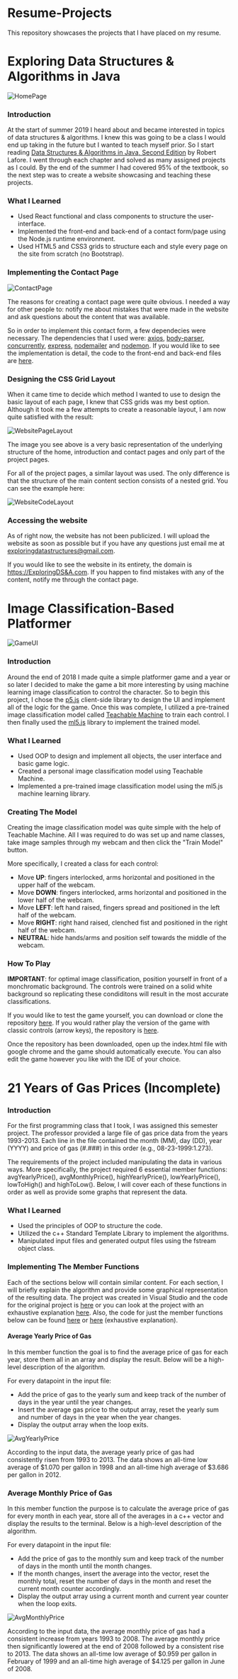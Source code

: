 # Resume-Projects
This repository showcases the projects that I have placed on my resume.

# Exploring Data Structures & Algorithms in Java

![HomePage](https://github.com/CShatto99/Resume-Projects/blob/master/READMEImg/WebsiteHomePage.png)

### Introduction

At the start of summer 2019 I heard about and became interested in topics of data structures & algorithms. I knew this was going to be a class I would end up taking in the future but I wanted to teach myself prior. So I start reading  [Data Structures & Algorithms in Java, Second Edition](http://web.fi.uba.ar/~jvillca/hd/public/books/Data_Structures_and_Algorithms_in_Java_2nd_Edition.pdf) by Robert Lafore. I went through each chapter and solved as many assigned projects as I could. By the end of the summer I had covered 95% of the textbook, so the next step was to create a website showcasing and teaching these projects.

### What I Learned

* Used React functional and class components to structure the user-interface.
* Implemented the front-end and back-end of a contact form/page using the Node.js runtime environment.
* Used HTML5 and CSS3 grids to structure each and style every page on the site from scratch (no Bootstrap).

### Implementing the Contact Page

![ContactPage](https://github.com/CShatto99/Resume-Projects/blob/master/READMEImg/WebsiteContactPage.png)

The reasons for creating a contact page were quite obvious. I needed a way for other people to: notify me about mistakes that were made in the website and ask questions about the content that was available.

So in order to implement this contact form, a few dependecies were necessary. The dependencies that I used were: [axios](https://www.npmjs.com/package/axios), [body-parser](https://www.npmjs.com/package/body-parser), [concurrently](https://www.npmjs.com/package/concurrently), [express](https://www.npmjs.com/package/express), [nodemailer](https://www.npmjs.com/package/nodemailer) and [nodemon](https://www.npmjs.com/package/nodemon). If you would like to see the implementation is detail, the code to the front-end and back-end files are [here](https://github.com/CShatto99/Resume-Projects/tree/master/READMECodeFiles).

### Designing the CSS Grid Layout

When it came time to decide which method I wanted to use to design the basic layout of each page, I knew that CSS grids was my best option. Although it took me a few attempts to create a reasonable layout, I am now quite satisfied with the result: 

![WebsitePageLayout](https://github.com/CShatto99/Resume-Projects/blob/master/READMEImg/WebsitePageLayout.png)

The image you see above is a very basic representation of the underlying structure of the home, introduction and contact pages and only part of the project pages.

For all of the project pages, a similar layout was used. The only difference is that the structure of the main content section consists of a nested grid. You can see the example here: 

![WebsiteCodeLayout](https://github.com/CShatto99/Resume-Projects/blob/master/READMEImg/WebsiteCodeLayout.png)

### Accessing the website

As of right now, the website has not been publicized. I will upload the website as soon as possible but if you have any questions just email me at exploringdatastructures@gmail.com.

If you would like to see the website in its entirety, the domain is [https://ExploringDS&A.com](). If you happen to find mistakes with any of the content, notify me through the contact page.



# Image Classification-Based Platformer

![GameUI](https://github.com/CShatto99/Resume-Projects/blob/master/READMEImg/GameUI.png)

### Introduction

Around the end of 2018 I made quite a simple platformer game and a year or so later I decided to make the game a bit more interesting by using machine learning image classification to control the character. So to begin this project, I chose the [p5.js](https://p5js.org/) client-side library to design the UI and implement all of the logic for the game. Once this was complete, I utilized a pre-trained image classification model called [Teachable Machine](https://teachablemachine.withgoogle.com/train) to train each control. I then finally used the [ml5.js](https://ml5js.org/) library to implement the trained model.

### What I Learned

* Used OOP to design and implement all objects, the user interface and basic game logic.
* Created a personal image classification model using Teachable Machine.
* Implemented a pre-trained image classification model using the ml5.js machine learning library.

### Creating The Model

Creating the image classification model was quite simple with the help of Teachable Machine. All I was required to do was set up and name classes, take image samples through my webcam and then click the "Train Model" button.

More specifically, I created a class for each control: 
* Move **UP**: fingers interlocked, arms horizontal and positioned in the upper half of the webcam.
* Move **DOWN**: fingers interlocked, arms horizontal and positioned in the lower half of the webcam.
* Move **LEFT**: left hand raised, fingers spread and positioned in the left half of the webcam.
* Move **RIGHT**: right hand raised, clenched fist and positioned in the right half of the webcam.
* **NEUTRAL**: hide hands/arms and position self towards the middle of the webcam.

### How To Play

**IMPORTANT**: for optimal image classification, position yourself in front of a monchromatic background. The controls were trained on a solid white background so replicating these condiditons will result in the most accurate classifications.

If you would like to test the game yourself, you can download or clone the repository [here](https://github.com/CShatto99/Resume-Projects/tree/master/Image_Classifying_Platformer). If you would rather play the version of the game with classic controls (arrow keys), the repository is [here](https://github.com/CShatto99/MyProjects/tree/master/Simple_Platformer).

Once the repository has been downloaded, open up the index.html file with google chrome and the game should automatically execute. You can also edit the game however you like with the IDE of your choice.



# 21 Years of Gas Prices (Incomplete)

### Introduction

For the first programming class that I took, I was assigned this semester project. The professor provided a large file of gas price data from the years 1993-2013. Each line in the file contained the month (MM), day (DD), year (YYYY) and price of gas (#.###) in this order (e.g., 08-23-1999:1.273).

The requirements of the project included manipulating the data in various ways. More specifically, the project required 6 essential member functions: avgYearlyPrice(), avgMonthlyPrice(), highYearlyPrice(), lowYearlyPrice(), lowToHigh() and highToLow(). Below, I will cover each of these functions in order as well as provide some graphs that represent the data.

### What I Learned

* Used the principles of OOP to structure the code.
* Utilized the c++ Standard Template Library to implement the algorithms.
* Manipulated input files and generated output files using the fstream object class.

### Implementing The Member Functions

Each of the sections below will contain similar content. For each section, I will briefly explain the algorithm and provide some graphical representation of the resulting data. The project was created in Visual Studio and the code for the original project is [here](https://github.com/CShatto99/Resume-Projects/tree/master/21YearsOfGasPrices) or you can look at the project with an exhaustive explanation [here](https://github.com/CShatto99/Resume-Projects/tree/master/21YearsOfGasPricesDescriptive). Also, the code for just the member functions below can be found [here](https://github.com/CShatto99/Resume-Projects/blob/master/21YearsOfGasPrices/21YearsOfGasPrices/NewLineMethods.h) or [here](https://github.com/CShatto99/Resume-Projects/blob/master/21YearsOfGasPricesDescriptive/21YearsOfGasPrices/NewLineMethods.h) (exhaustive explanation).

#### Average Yearly Price of Gas

In this member function the goal is to find the average price of gas for each year, store them all in an array and display the result.
Below will be a high-level description of the algorithm.

For every datapoint in the input file:

* Add the price of gas to the yearly sum and keep track of the number of days in the year until the year changes.
* Insert the average gas price to the output array, reset the yearly sum and number of days in the year when the year changes.
* Display the output array when the loop exits.

![AvgYearlyPrice](https://github.com/CShatto99/Resume-Projects/blob/master/READMEImg/AverageYearlyPriceImage.png)

According to the input data, the average yearly price of gas had consistently risen from 1993 to 2013. The data shows an all-time low average of $1.070 per gallon in 1998 and an all-time high average of $3.686 per gallon in 2012.

### Average Monthly Price of Gas

In this member function the purpose is to calculate the average price of gas for every month in each year, store all of the averages in a c++ vector and display the results to the terminal.
Below is a high-level description of the algorithm.

For every datapoint in the input file:

* Add the price of gas to the monthly sum and keep track of the number of days in the month until the month changes.
* If the month changes, insert the average into the vector, reset the monthly total, reset the number of days in the month and reset the current month counter accordingly.
* Display the output array using a current month and current year counter when the loop exits.

![AvgMonthlyPrice](https://github.com/CShatto99/Resume-Projects/blob/master/READMEImg/AverageMonthlyPrice.png)

According to the input data, the average monthly price of gas had a consistent increase from years 1993 to 2008. The average monthly price then significantly lowered at the end of 2008 followed by a consistent rise to 2013. The data shows an all-time low average of $0.959 per gallon in February of 1999 and an all-time high average of $4.125 per gallon in June of 2008.
